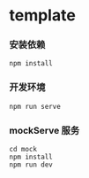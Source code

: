 # template

### 安装依赖
```
npm install
```

### 开发环境
```
npm run serve
```


### mockServe 服务

```shell
cd mock
npm install
npm run dev
```

